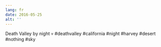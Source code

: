 ```yaml
---
lang: fr
date: 2016-05-25
alt: ''
---
```


Death Valley by night 💀 #deathvalley #california #night #harvey #desert #nothing #sky
